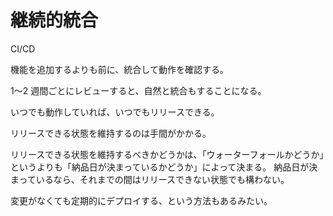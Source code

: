 # 継続的統合

CI/CD

機能を追加するよりも前に、統合して動作を確認する。

1〜2 週間ごとにレビューすると、自然と統合もすることになる。

いつでも動作していれば、いつでもリリースできる。

リリースできる状態を維持するのは手間がかかる。

リリースできる状態を維持するべきかどうかは、「ウォーターフォールかどうか」というよりも「納品日が決まっているかどうか」によって決まる。
納品日が決まっているなら、それまでの間はリリースできない状態でも構わない。

変更がなくても定期的にデプロイする、という方法もあるみたい。
